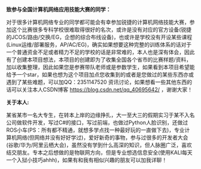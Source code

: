 
**致参与全国计算机网络应用技能大赛的同学：**

​	对于很多计算机网络专业的同学都可能会有幸参加锐捷的计算机网络技能大赛，参加这个比赛很多专科学校很难取得很好的名次，或许是没有对应的官方设备(锐捷的JCOS/路由/交换/EG，企想的综合布线设备)，也或许是学校没有开设某些课程(Linux运维/部署服务，AP/AC/EG)，确实如果想要这种完整的训练体系的话对于一个普通资金不足或者精力不足的学校的话是非常难的，本人也是深有体会，因此有了创建本项目想法，本项目的创建即为了收集全国各个省市的比赛样题/资料，加以收集整理，因此如果您是参赛带队老师或是参数学生，如果看到本项目希望能给予一个star，如果也想为这个项目加点您收集到的或者是您做过的某些东西亦或遇到了某些难题，可以加QQ：2351147520 资讯讨论，如果想看一些其他东西的话可以关注本人CSDN博客 https://blog.csdn.net/qq_40695642/ ，谢谢大家！

**关于本人:**

​	某省某市一名大专生，在转本上岸的边缘挣扎，大一至大三的假期实习于某不入名公司做软件开发，写过C#的接口，写过前端，也做过Python人脸识别，还做过ROS小车(PS：所有都不精通，就想多学点找一种最好玩的一直做下去)，专业计算机网络(但网络并没有好好学过)，爱好新奇的事物，参与过很多的开发者大会(谷歌/华为/阿里云栖大会)，虽然没有学到什么高深的知识，但人脉圈广泛，喜欢结交朋友。专本之后想做的是物联网方向，但是专业想选信息安全(使用KALI每天一个入狱小技巧ahhh)，如果有和我有相似兴趣的朋友可以加我详聊！
